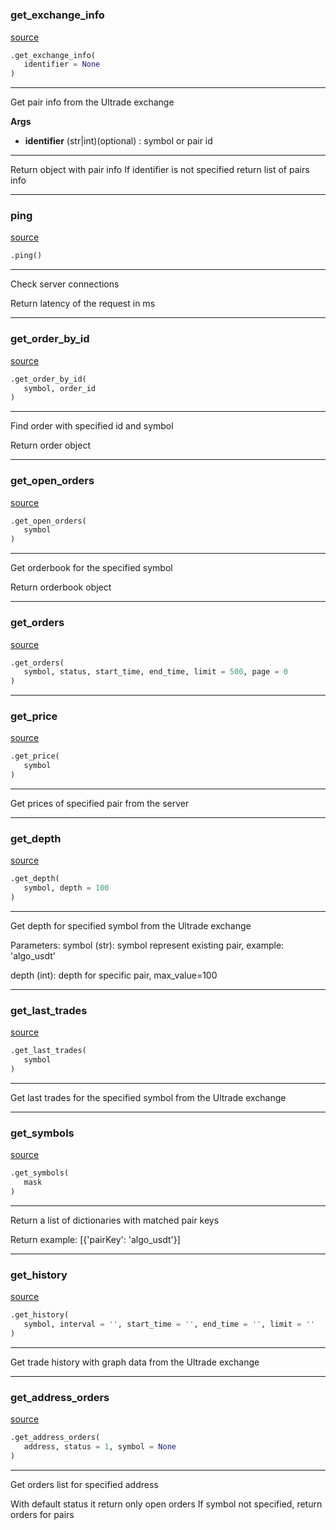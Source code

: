 #


### get_exchange_info
[source](https://github.com/ultrade-org/ultrade-python-sdk/blob/develop/ultrade/api.py/#L7)
```python
.get_exchange_info(
   identifier = None
)
```

---
Get pair info from the Ultrade exchange


**Args**

* **identifier** (str|int)(optional) : symbol or pair id

---
Return object with pair info
If identifier is not specified return list of pairs info

----


### ping
[source](https://github.com/ultrade-org/ultrade-python-sdk/blob/develop/ultrade/api.py/#L40)
```python
.ping()
```

---
Check server connections

Return latency of the request in ms

----


### get_order_by_id
[source](https://github.com/ultrade-org/ultrade-python-sdk/blob/develop/ultrade/api.py/#L56)
```python
.get_order_by_id(
   symbol, order_id
)
```

---
Find order with specified id and symbol

Return order object

----


### get_open_orders
[source](https://github.com/ultrade-org/ultrade-python-sdk/blob/develop/ultrade/api.py/#L76)
```python
.get_open_orders(
   symbol
)
```

---
Get orderbook for the specified symbol

Return orderbook object

----


### get_orders
[source](https://github.com/ultrade-org/ultrade-python-sdk/blob/develop/ultrade/api.py/#L95)
```python
.get_orders(
   symbol, status, start_time, end_time, limit = 500, page = 0
)
```


----


### get_price
[source](https://github.com/ultrade-org/ultrade-python-sdk/blob/develop/ultrade/api.py/#L102)
```python
.get_price(
   symbol
)
```

---
Get prices of specified pair from the server

----


### get_depth
[source](https://github.com/ultrade-org/ultrade-python-sdk/blob/develop/ultrade/api.py/#L114)
```python
.get_depth(
   symbol, depth = 100
)
```

---
Get depth for specified symbol from the Ultrade exchange

Parameters:
symbol (str): symbol represent existing pair, example: 'algo_usdt'

depth (int): depth for specific pair, max_value=100

----


### get_last_trades
[source](https://github.com/ultrade-org/ultrade-python-sdk/blob/develop/ultrade/api.py/#L130)
```python
.get_last_trades(
   symbol
)
```

---
Get last trades for the specified symbol from the Ultrade exchange

----


### get_symbols
[source](https://github.com/ultrade-org/ultrade-python-sdk/blob/develop/ultrade/api.py/#L142)
```python
.get_symbols(
   mask
)
```

---
Return a list of dictionaries with matched pair keys

Return example: [{'pairKey': 'algo_usdt'}]

----


### get_history
[source](https://github.com/ultrade-org/ultrade-python-sdk/blob/develop/ultrade/api.py/#L156)
```python
.get_history(
   symbol, interval = '', start_time = '', end_time = '', limit = ''
)
```

---
Get trade history with graph data from the Ultrade exchange

----


### get_address_orders
[source](https://github.com/ultrade-org/ultrade-python-sdk/blob/develop/ultrade/api.py/#L168)
```python
.get_address_orders(
   address, status = 1, symbol = None
)
```

---
Get orders list for specified address

With default status it return only open orders
If symbol not specified, return orders for pairs
